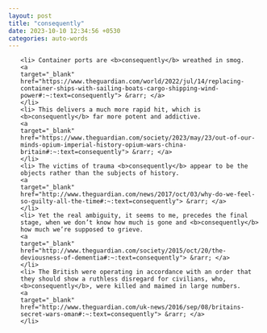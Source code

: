 ```yaml
---
layout: post
title: "consequently"
date: 2023-10-10 12:34:56 +0530
categories: auto-words
---
```

<ol>

    <li> Container ports are <b>consequently</b> wreathed in smog.
    <a 
    target="_blank" 
    href="https://www.theguardian.com/world/2022/jul/14/replacing-container-ships-with-sailing-boats-cargo-shipping-wind-power#:~:text=consequently"> &rarr; </a>
    </li>
    <li> This delivers a much more rapid hit, which is <b>consequently</b> far more potent and addictive.
    <a 
    target="_blank" 
    href="https://www.theguardian.com/society/2023/may/23/out-of-our-minds-opium-imperial-history-opium-wars-china-britain#:~:text=consequently"> &rarr; </a>
    </li>
    <li> The victims of trauma <b>consequently</b> appear to be the objects rather than the subjects of history.
    <a 
    target="_blank" 
    href="http://www.theguardian.com/news/2017/oct/03/why-do-we-feel-so-guilty-all-the-time#:~:text=consequently"> &rarr; </a>
    </li>
    <li> Yet the real ambiguity, it seems to me, precedes the final stage, when we don’t know how much is gone and <b>consequently</b> how much we’re supposed to grieve.
    <a 
    target="_blank" 
    href="http://www.theguardian.com/society/2015/oct/20/the-deviousness-of-dementia#:~:text=consequently"> &rarr; </a>
    </li>
    <li> The British were operating in accordance with an order that they should show a ruthless disregard for civilians, who, <b>consequently</b>, were killed and maimed in large numbers.
    <a 
    target="_blank" 
    href="http://www.theguardian.com/uk-news/2016/sep/08/britains-secret-wars-oman#:~:text=consequently"> &rarr; </a>
    </li>